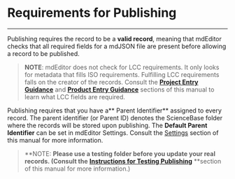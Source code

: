 # Requirements for Publishing

---

Publishing requires the record to be a **valid record**, meaning that mdEditor checks that all required fields for a mdJSON file are present before allowing a record to be published.

> **NOTE**: mdEditor does not check for LCC requirements. It only looks for metadata that fills ISO requirements. Fulfilling LCC requirements falls on the creator of the records. Consult the [**Project Entry Guidance**](/project-entry-guidance.md) and [**Product Entry Guidance**](/product-entry-guidance.md) sections of this manual to learn what LCC fields are required.

Publishing requires that you have a** Parent Identifier** assigned to every record. The parent identifier \(or Parent ID\) denotes the ScienceBase folder where the records will be stored upon publishing. The **Default Parent Identifier** can be set in mdEditor Settings. Consult the [Settings](/settings.md) section of this manual for more information.

> **NOTE: **Please use a testing folder before you update your real records. \(Consult the** **[**Instructions for Testing Publishing**](/publish/instructions-for-testing-publishing.md)** **section of this manual for more information.\)




